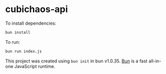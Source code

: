 # cubichaos-api

To install dependencies:

```bash
bun install
```

To run:

```bash
bun run index.js
```

This project was created using `bun init` in bun v1.0.35. [Bun](https://bun.sh) is a fast all-in-one JavaScript runtime.
